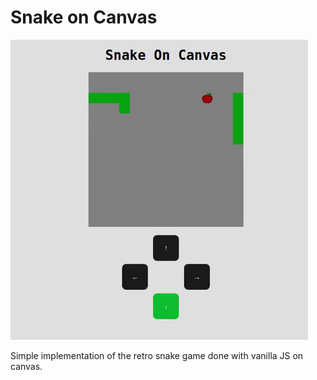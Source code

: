 # Snake on Canvas

![game gif](./img/game.gif)

Simple implementation of the retro snake game done with vanilla JS on canvas.



